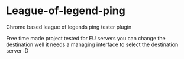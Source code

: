# League-of-legend-ping
Chrome based league of legends ping tester plugin

Free time made project tested for EU servers you can change the destination well it needs a managing interface to select the destination server :D
